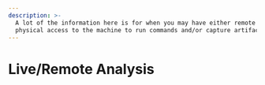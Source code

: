 ```yaml
---
description: >-
  A lot of the information here is for when you may have either remote or
  physical access to the machine to run commands and/or capture artifacts
---
```


# Live/Remote Analysis

